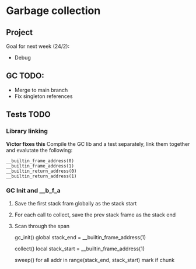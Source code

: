 # Garbage collection

## Project

Goal for next week (24/2):
- Debug 

## GC TODO:
- Merge to main branch
- Fix singleton references

## Tests TODO
### Library linking
**Victor fixes this**
Compile the GC lib and a test separately, link them together
and evalutate the following:

    __builtin_frame_address(0)
    __builtin_frame_address(1)
    __builtin_return_address(0)
    __builtin_return_address(1)

### GC Init and __b_f_a
1. Save the first stack fram globally as the stack start
2. For each call to collect, save the prev stack frame as the stack end
3. Scan through the span

    gc_init()
        global stack_end = __builtin_frame_address(1)

    collect()
        local stack_start = __builtin_frame_address(1)

    sweep()
        for all addr in range(stack_end, stack_start)
            mark if chunk
